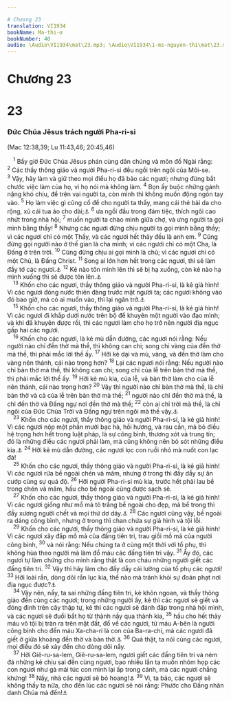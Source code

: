 ```yaml
---

# Chương 23
translation: VI1934
bookName: Ma-thi-ơ 
bookNumber: 40
audio: \Audio\VI1934\mat\23.mp3; \Audio\VI1934\1-ms-nguyen-thi\mat\23.mp3; \Audio\VI1934\2-ms-david-dong\mat\23.mp3
---
```


# Chương 23

<div class="title"><h1>23</h1><h3>Đức Chúa Jêsus trách người Pha-ri-si</h3><p>(Mac 12:38,39; Lu 11:43,46; 20:45,46)</p></div>
<span class="verse mat_23_1"> <sup>1</sup> Bấy giờ Đức Chúa Jêsus phán cùng dân chúng và môn đồ Ngài rằng: </span>
<span class="verse mat_23_2"><sup>2</sup> Các thầy thông giáo và người Pha-ri-si đều ngồi trên ngôi của Môi-se. </span>
<span class="verse mat_23_3"><sup>3</sup> Vậy, hãy làm và giữ theo mọi điều họ đã bảo các ngươi; nhưng đừng bắt chước việc làm của họ, vì họ nói mà không làm. </span>
<span class="verse mat_23_4"><sup>4</sup> Bọn ấy buộc những gánh nặng khó chịu, để trên vai người ta, còn mình thì không muốn động ngón tay vào. </span>
<span class="verse mat_23_5"><sup>5</sup> Họ làm việc gì cũng cố để cho người ta thấy, mang cái thẻ bài da cho rộng, xủ cái tua áo cho dài;<a data-toggle="tooltip" data-placement="bottom" title="Mat 6:1; Phu 6:8; Dan 15:38">⚓</a></span>
<span class="verse mat_23_6"><sup>6</sup> ưa ngồi đầu trong đám tiệc, thích ngôi cao nhứt trong nhà hội; </span>
<span class="verse mat_23_7"><sup>7</sup> muốn người ta chào mình giữa chợ, và ưng người ta gọi mình bằng thầy! </span>
<span class="verse mat_23_8"><sup>8</sup> Nhưng các ngươi đừng chịu người ta gọi mình bằng thầy; vì các ngươi chỉ có một Thầy, và các ngươi hết thảy đều là anh em. </span>
<span class="verse mat_23_9"><sup>9</sup> Cũng đừng gọi người nào ở thế gian là cha mình; vì các ngươi chỉ có một Cha, là Đấng ở trên trời. </span>
<span class="verse mat_23_10"><sup>10</sup> Cũng đừng chịu ai gọi mình là chủ; vì các ngươi chỉ có một Chủ, là Đấng Christ. </span>
<span class="verse mat_23_11"><sup>11</sup> Song ai lớn hơn hết trong các ngươi, thì sẽ làm đầy tớ các ngươi.<a data-toggle="tooltip" data-placement="bottom" title="Mat 20:26-27; Mac 9:35; 10:43-44; Lu 22:26">⚓</a></span>
<span class="verse mat_23_12"><sup>12</sup> Kẻ nào tôn mình lên thì sẽ bị hạ xuống, còn kẻ nào hạ mình xuống thì sẽ được tôn lên.<a data-toggle="tooltip" data-placement="bottom" title="Lu 14:11; 18:14">⚓</a><br/></span>
<span class="verse mat_23_13"> <sup>13</sup> Khốn cho các ngươi, thầy thông giáo và người Pha-ri-si, là kẻ giả hình! Vì các ngươi đóng nước thiên đàng trước mặt người ta; các ngươi không vào đó bao giờ, mà có ai muốn vào, thì lại ngăn trở.<a data-toggle="tooltip" data-placement="bottom" title="Có mấy bản cũ thêm một câu 14 rằng: Khốn cho các ngươi, thầy thông giáo và người Pha-ri-si, là kẻ giả hình! Vì các ngươi làm bộ đọc lời cầu nguyện cho dài, mà nuốt nhà đàn bà góa; vì cớ đó, các ngươi sẽ bị đoán phạt nặng hơn">⚓</a><br/></span>
<span class="verse mat_23_15"> <sup>15</sup> Khốn cho các ngươi, thầy thông giáo và người Pha-ri-si, là kẻ giả hình! Vì các ngươi đi khắp dưới nước trên bộ để khuyên một người vào đạo mình; và khi đã khuyên được rồi, thì các ngươi làm cho họ trở nên người địa ngục gấp hai các ngươi. <br/></span>
<span class="verse mat_23_16"> <sup>16</sup> Khốn cho các ngươi, là kẻ mù dẫn đường, các ngươi nói rằng: Nếu người nào chỉ đền thờ mà thề, thì không can chi; song chỉ vàng của đền thờ mà thề, thì phải mắc lời thề ấy. </span>
<span class="verse mat_23_17"><sup>17</sup> Hỡi kẻ dại và mù, vàng, và đền thờ làm cho vàng nên thánh, cái nào trọng hơn? </span>
<span class="verse mat_23_18"><sup>18</sup> Lại các ngươi nói rằng: Nếu người nào chỉ bàn thờ mà thề, thì không can chi; song chỉ của lễ trên bàn thờ mà thề, thì phải mắc lời thề ấy. </span>
<span class="verse mat_23_19"><sup>19</sup> Hỡi kẻ mù kia, của lễ, và bàn thờ làm cho của lễ nên thánh, cái nào trọng hơn? </span>
<span class="verse mat_23_20"><sup>20</sup> Vậy thì người nào chỉ bàn thờ mà thề, là chỉ bàn thờ và cả của lễ trên bàn thờ mà thề; </span>
<span class="verse mat_23_21"><sup>21</sup> người nào chỉ đền thờ mà thề, là chỉ đền thờ và Đấng ngự nơi đền thờ mà thề; </span>
<span class="verse mat_23_22"><sup>22</sup> còn ai chỉ trời mà thề, là chỉ ngôi của Đức Chúa Trời và Đấng ngự trên ngôi mà thề vậy.<a data-toggle="tooltip" data-placement="bottom" title="Es 66:1; Mat 5:34">⚓</a><br/></span>
<span class="verse mat_23_23"> <sup>23</sup> Khốn cho các ngươi, thầy thông giáo và người Pha-ri-si, là kẻ giả hình! Vì các ngươi nộp một phần mười bạc hà, hồi hương, và rau cần, mà bỏ điều hệ trọng hơn hết trong luật pháp, là sự công bình, thương xót và trung tín; đó là những điều các ngươi phải làm, mà cũng không nên bỏ sót những điều kia.<a data-toggle="tooltip" data-placement="bottom" title="Le 27:30">⚓</a></span>
<span class="verse mat_23_24"><sup>24</sup> Hỡi kẻ mù dẫn đường, các ngươi lọc con ruồi nhỏ mà nuốt con lạc đà! <br/></span>
<span class="verse mat_23_25"> <sup>25</sup> Khốn cho các ngươi, thầy thông giáo và người Pha-ri-si, là kẻ giả hình! Vì các ngươi rửa bề ngoài chén và mâm, nhưng ở trong thì đầy dẫy sự ăn cướp cùng sự quá độ. </span>
<span class="verse mat_23_26"><sup>26</sup> Hỡi người Pha-ri-si mù kia, trước hết phải lau bề trong chén và mâm, hầu cho bề ngoài cũng được sạch sẽ. <br/></span>
<span class="verse mat_23_27"> <sup>27</sup> Khốn cho các ngươi, thầy thông giáo và người Pha-ri-si, là kẻ giả hình! Vì các ngươi giống như mồ mả tô trắng bề ngoài cho đẹp, mà bề trong thì đầy xương người chết và mọi thứ dơ dáy.<a data-toggle="tooltip" data-placement="bottom" title="Cong 23:3">⚓</a></span>
<span class="verse mat_23_28"><sup>28</sup> Các ngươi cũng vậy, bề ngoài ra dáng công bình, nhưng ở trong thì chan chứa sự giả hình và tội lỗi. <br/></span>
<span class="verse mat_23_29"> <sup>29</sup> Khốn cho các ngươi, thầy thông giáo và người Pha-ri-si, là kẻ giả hình! Vì các ngươi xây đắp mồ mả của đấng tiên tri, trau giồi mồ mả của người công bình, </span>
<span class="verse mat_23_30"><sup>30</sup> và nói rằng: Nếu chúng ta ở cùng một thời với tổ phụ, thì không hùa theo người mà làm đổ máu các đấng tiên tri vậy. </span>
<span class="verse mat_23_31"><sup>31</sup> Ấy đó, các ngươi tự làm chứng cho mình rằng thật là con cháu những người giết các đấng tiên tri. </span>
<span class="verse mat_23_32"><sup>32</sup> Vậy thì hãy làm cho đầy dẫy cái lường của tổ phụ các ngươi! </span>
<span class="verse mat_23_33"><sup>33</sup> Hỡi loài rắn, dòng dõi rắn lục kia, thế nào mà tránh khỏi sự đoán phạt nơi địa ngục được?<a data-toggle="tooltip" data-placement="bottom" title="Mat 3:7; 12:34; Lu 3:7">⚓</a><br/></span>
<span class="verse mat_23_34"> <sup>34</sup> Vậy nên, nầy, ta sai những đấng tiên tri, kẻ khôn ngoan, và thầy thông giáo đến cùng các ngươi; trong những người ấy, kẻ thì các ngươi sẽ giết và đóng đinh trên cây thập tự, kẻ thì các ngươi sẽ đánh đập trong nhà hội mình, và các ngươi sẽ đuổi bắt họ từ thành nầy qua thành kia, </span>
<span class="verse mat_23_35"><sup>35</sup> hầu cho hết thảy máu vô tội bị tràn ra trên mặt đất, đổ về các ngươi, từ máu A-bên là người công bình cho đến máu Xa-cha-ri là con của Ba-ra-chi, mà các ngươi đã giết ở giữa khoảng đền thờ và bàn thờ.<a data-toggle="tooltip" data-placement="bottom" title="Sa 4:8; 2Su 24:20-21">⚓</a></span>
<span class="verse mat_23_36"><sup>36</sup> Quả thật, ta nói cùng các ngươi, mọi điều đó sẽ xảy đến cho dòng dõi nầy. <br/></span>
<span class="verse mat_23_37"> <sup>37</sup> Hỡi Giê-ru-sa-lem, Giê-ru-sa-lem, ngươi giết các đấng tiên tri và ném đá những kẻ chịu sai đến cùng ngươi, bao nhiêu lần ta muốn nhóm họp các con ngươi như gà mái túc con mình lại ấp trong cánh, mà các ngươi chẳng khứng! </span>
<span class="verse mat_23_38"><sup>38</sup> Nầy, nhà các ngươi sẽ bỏ hoang!<a data-toggle="tooltip" data-placement="bottom" title="Gie 22:5">⚓</a></span>
<span class="verse mat_23_39"><sup>39</sup> Vì, ta bảo, các ngươi sẽ không thấy ta nữa, cho đến lúc các ngươi sẽ nói rằng: Phước cho Đấng nhân danh Chúa mà đến!<a data-toggle="tooltip" data-placement="bottom" title="Thi 118:26">⚓</a><br/></span>
